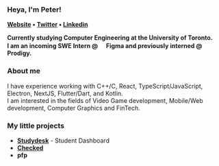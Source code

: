 ### Heya, I'm Peter!
<p> 
  <b>
  <a href="https://peterdpong.github.io/">Website</a> •
  <a href="https://twitter.com/peterdpong">Twitter</a> •
  <a href="https://www.linkedin.com/in/soraphoj/">Linkedin</a>
  </b>
</p>

**Currently studying Computer Engineering at the University of Toronto.**  
**I am an incoming SWE Intern @  <img src="https://peterdpong.github.io/res/img/figmalogo.svg" width="16" height="16">Figma and previously interned @ Prodigy.**

### About me
I have experience working with C++/C, React, TypeScript/JavaScript, Electron, NextJS, Flutter/Dart, and Kotlin.  
I am interested in the fields of Video Game development, Mobile/Web development, Computer Graphics and FinTech.

### My little projects
* **[Studydesk](https://github.com/peterdpong/studydesk)** - Student Dashboard
* **[Checked](https://github.com/peterdpong/checked-android)**
* **pfp**
